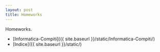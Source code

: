 ```yaml
---
layout: post
title: Homeworks
---
```


Homeworks.

* [Informatica-Compiti]({{ site.baseurl }}/static/Informatica-Compiti/)
* [Indice]({{ site.baseurl }}/static/)
